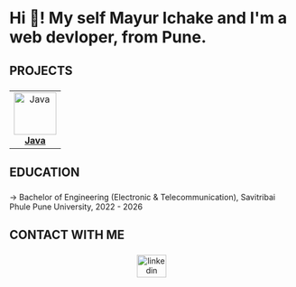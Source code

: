  <br clear="both">

<h1 align="left">Hi 👋! My self Mayur Ichake and I'm a web devloper, from Pune.</h1>

###

###

<h2 align="left">PROJECTS</h2>

###

<div align="center" >
<center>
<table>

 
  <tr>      
      <td align="center"><a href="https://github.com/Mayur-Ichake/Java-Programs"><img src="https://cdn.jsdelivr.net/gh/devicons/devicon/icons/java/java-original.svg" width="75px;" height="75px;" alt="Java"/><br /><b>Java</b></a></td>
    
  </tr>
</table>
</center>
</div>


###

<h2 align="left">EDUCATION</h2>

###

<p align="left"> → Bachelor of Engineering (Electronic & Telecommunication), Savitribai Phule Pune University, 2022 - 2026</p>

###


###


<h2 align="left">CONTACT WITH ME</h2>

###

<div align="center">
  <a href="linkedin.com/in/mayur-ichake-42643b346" target="_blank">
    <img src="https://raw.githubusercontent.com/maurodesouza/profile-readme-generator/master/src/assets/icons/social/linkedin/default.svg" width="52" height="40" alt="linkedin logo"  />
  </a>
</div>


